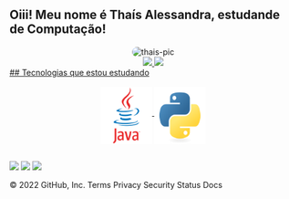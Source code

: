 ##                                 Oiii! Meu nome é Thaís Alessandra, estudande de Computação!
<div align="center">
<img align="center" alt="thais-pic" height="160"  style="border-radius:50px;" src="https://picrew.me/shareImg/org/202206/395214_crQBypHc.png"><br>
</div>

<div align="center">

</div>

<div align="center">
  <a href="https://github.com/Thaisalessandra">
  <img height="170em" src="https://github-readme-stats.vercel.app/api?username=Thaisalessandra&show_icons=true&theme=dracula&include_all_commits=true&count_private=true"/>
  <img height="170em" src="https://github-readme-stats.vercel.app/api/top-langs/?username=Thaisalessandra&layout=compact&langs_count=7&theme=dracula"/>
  </div>
  ##                                            Tecnologias que estou estudando
    

<div align="center"><br>
   <img align="middle" alt="thais-java" height="100" width="90" src="https://raw.githubusercontent.com/devicons/devicon/1119b9f84c0290e0f0b38982099a2bd027a48bf1/icons/java/java-original-wordmark.svg">
  <img align="middle" alt="thais-Python" height="100" width="90" src="https://raw.githubusercontent.com/devicons/devicon/master/icons/python/python-original.svg"> 
  

</div>
  
  ##
 
<div> 
 
  <a href="https://www.instagram.com/neuroticathais/" target="_blank"><img src="https://img.shields.io/badge/-Instagram-%23E4405F?style=for-the-badge&logo=instagram&logoColor=white" target="_blank"></a>
  <a href = "mailto:taaysalessandra@gmail.com"><img src="https://img.shields.io/badge/-Gmail-%23333?style=for-the-badge&logo=gmail&logoColor=white" target="_blank"></a>
  <a href="https://www.linkedin.com/in/thais-alessandra-de-souza-costa-49a73614b/" target="_blank"><img src="https://img.shields.io/badge/-LinkedIn-%230077B5?style=for-the-badge&logo=linkedin&logoColor=white" target="_blank"></a> 

 
</div>
© 2022 GitHub, Inc.
Terms
Privacy
Security
Status
Docs
